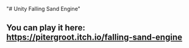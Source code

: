 "# Unity Falling Sand Engine" 

## You can play it here: https://pitergroot.itch.io/falling-sand-engine

